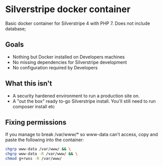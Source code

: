 # Silverstripe docker container
Basic docker container for Silverstripe 4 with PHP 7. Does not include database;


## Goals
* Nothing but Docker installed on Developers machines
* No missing dependencies for Silverstripe development
* No configuration required by Developers


## What this isn't
* A security hardened environment to run a production site on.
* A "out the box" ready to-go Silverstripe install. You'll still need to run composer install etc 


## Fixing permissions
If you manage to break /var/www/* so www-data can't access, 
copy and paste the following into the container:
```bash
chgrp www-data /var/www/ && \
chgrp www-data -R /var/www/ && \
chmod g+rwxs -R /var/www/
```
